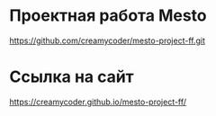 # Проектная работа Mesto
https://github.com/creamycoder/mesto-project-ff.git
# Ссылка на сайт
https://creamycoder.github.io/mesto-project-ff/
